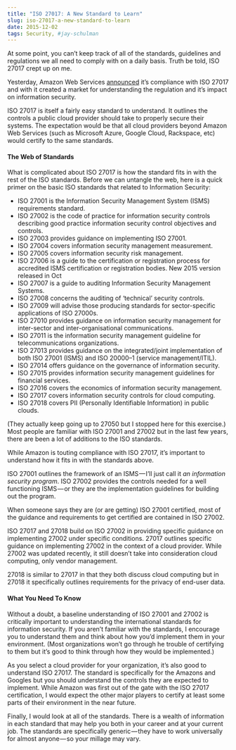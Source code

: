 ```yaml
---
title: "ISO 27017: A New Standard to Learn"
slug: iso-27017-a-new-standard-to-learn
date: 2015-12-02
tags: Security, #jay-schulman
---
```


At some point, you can’t keep track of all of the standards, guidelines and regulations we all need to comply with on a daily basis. Truth be told, ISO 27017 crept up on me.

Yesterday, Amazon Web Services [announced](https://aws.amazon.com/blogs/aws/aws-certification-update-iso-27017/) it’s compliance with ISO 27017 and with it created a market for understanding the regulation and it’s impact on information security.

ISO 27017 is itself a fairly easy standard to understand. It outlines the controls a public cloud provider should take to properly secure their systems. The expectation would be that all cloud providers beyond Amazon Web Services (such as Microsoft Azure, Google Cloud, Rackspace, etc) would certify to the same standards.

#### The Web of Standards

What is complicated about ISO 27017 is how the standard fits in with the rest of the ISO standards. Before we can untangle the web, here is a quick primer on the basic ISO standards that related to Information Security:

- ISO 27001 is the Information Security Management System (ISMS) requirements standard.
- ISO 27002 is the code of practice for information security controls describing good practice information security control objectives and controls.
- ISO 27003 provides guidance on implementing ISO 27001.
- ISO 27004 covers information security management measurement.
- ISO 27005 covers information security risk management.
- ISO 27006 is a guide to the certification or registration process for accredited ISMS certification or registration bodies. New 2015 version released in Oct
- ISO 27007 is a guide to auditing Information Security Management Systems.
- ISO 27008 concerns the auditing of ‘technical’ security controls.
- ISO 27009 will advise those producing standards for sector-specific applications of ISO 27000s.
- ISO 27010 provides guidance on information security management for inter-sector and inter-organisational communications.
- ISO 27011 is the information security management guideline for telecommunications organizations.
- ISO 27013 provides guidance on the integrated/joint implementation of both ISO 27001 (ISMS) and ISO 20000–1 (service management/ITIL).
- ISO 27014 offers guidance on the governance of information security.
- ISO 27015 provides information security management guidelines for financial services.
- ISO 27016 covers the economics of information security management.
- ISO 27017 covers information security controls for cloud computing.
- ISO 27018 covers PII (Personally Identifiable Information) in public clouds.

(They actually keep going up to 27050 but I stopped here for this exercise.) Most people are familiar with ISO 27001 and 27002 but in the last few years, there are been a lot of additions to the ISO standards.

While Amazon is touting compliance with ISO 27017, it’s important to understand how it fits in with the standards above.

ISO 27001 outlines the framework of an ISMS — I’ll just call it *an information security program*. ISO 27002 provides the controls needed for a well functioning ISMS — or they are the implementation guidelines for building out the program.

When someone says they are (or are getting) ISO 27001 certified, most of the guidance and requirements to get certified are contained in ISO 27002.

ISO 27017 and 27018 build on ISO 27002 in providing specific guidance on implementing 27002 under specific conditions. 27017 outlines specific guidance on implementing 27002 in the context of a cloud provider. While 27002 was updated recently, it still doesn’t take into consideration cloud computing, only vendor management.

27018 is similar to 27017 in that they both discuss cloud computing but in 27018 it specifically outlines requirements for the privacy of end-user data.

#### What You Need To Know

Without a doubt, a baseline understanding of ISO 27001 and 27002 is critically important to understanding the international standards for information security. If you aren’t familiar with the standards, I encourage you to understand them and think about how you’d implement them in your environment. (Most organizations won’t go through he trouble of certifying to them but it’s good to think through how they would be implemented.)

As you select a cloud provider for your organization, it’s also good to understand ISO 27017. The standard is specifically for the Amazons and Googles but you should understand the controls they are expected to implement. While Amazon was first out of the gate with the ISO 27017 certification, I would expect the other major players to certify at least some parts of their environment in the near future.

Finally, I would look at all of the standards. There is a wealth of information in each standard that may help you both in your career and at your current job. The standards are specifically generic — they have to work universally for almost anyone — so your millage may vary.
